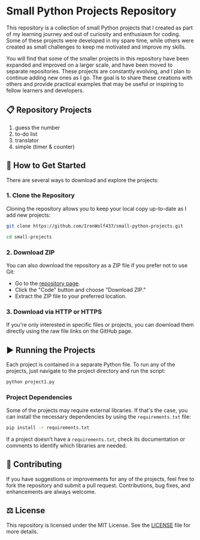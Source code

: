 # Small Python Projects Repository
This repository is a collection of small Python projects that I created as part of my learning journey and out of curiosity and enthusiasm for coding. Some of these projects were developed in my spare time, while others were created as small challenges to keep me motivated and improve my skills.

You will find that some of the smaller projects in this repository have been expanded and improved on a larger scale, and have been moved to separate repositories. These projects are constantly evolving, and I plan to continue adding new ones as I go. The goal is to share these creations with others and provide practical examples that may be useful or inspiring to fellow learners and developers.

## 📋 Repository Projects
1. guess the number
2. to-do list
3. translator
4. simple (timer & counter)

## 🚀 How to Get Started

There are several ways to download and explore the projects:

### 1. **Clone the Repository**

Cloning the repository allows you to keep your local copy up-to-date as I add new projects:

```bash
git clone https://github.com/IronWolf437/small-python-projects.git
```
```bash
cd small-projects
```
### 2. **Download ZIP**

You can also download the repository as a ZIP file if you prefer not to use Git:

- Go to the [repository page](https://github.com/IronWolf437/small-python-projects).
- Click the "Code" button and choose "Download ZIP."
- Extract the ZIP file to your preferred location.

### 3. **Download via HTTP or HTTPS**

If you're only interested in specific files or projects, you can download them directly using the raw file links on the GitHub page.

## ▶️ Running the Projects

Each project is contained in a separate Python file. To run any of the projects, just navigate to the project directory and run the script:

```bash
python project1.py
```

### Project Dependencies

Some of the projects may require external libraries. If that's the case, you can install the necessary dependencies by using the `requirements.txt` file:

```bash
pip install -r requirements.txt
```

If a project doesn’t have a `requirements.txt`, check its documentation or comments to identify which libraries are needed.

## 🤝 Contributing

If you have suggestions or improvements for any of the projects, feel free to fork the repository and submit a pull request. Contributions, bug fixes, and enhancements are always welcome.

## ⚖️ License

This repository is licensed under the MIT License. See the [LICENSE](https://github.com/IronWolf437/small-python-projects?tab=MIT-1-ov-file) file for more details.

